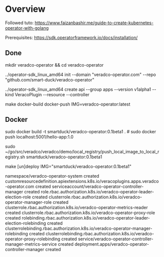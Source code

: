# Overview

Followed tuto:
https://www.faizanbashir.me/guide-to-create-kubernetes-operator-with-golang

Prerequisites:
https://sdk.operatorframework.io/docs/installation/


## Done

mkdir veradco-operator && cd veradco-operator

../operator-sdk_linux_amd64 init --domain "veradco-operator.com" --repo "github.com/smart-duck/veradco-operator"

../operator-sdk_linux_amd64 create api --group apps --version v1alpha1 --kind VeracoPlugin --resource --controller

make docker-build docker-push IMG=veradco-operator:latest

## Docker

sudo docker build -t smartduck/veradco-operator:0.1beta1 .
\# sudo docker push localhost:5001/hello-app:1.0

sudo ~/go/src/veradco/veradco/demo/local_registry/push_local_image_to_local_registry.sh smartduck/veradco-operator:0.1beta1

make [un]deploy IMG="smartduck/veradco-operator:0.1beta1"

namespace/veradco-operator-system created
customresourcedefinition.apiextensions.k8s.io/veracoplugins.apps.veradco-operator.com created
serviceaccount/veradco-operator-controller-manager created
role.rbac.authorization.k8s.io/veradco-operator-leader-election-role created
clusterrole.rbac.authorization.k8s.io/veradco-operator-manager-role created
clusterrole.rbac.authorization.k8s.io/veradco-operator-metrics-reader created
clusterrole.rbac.authorization.k8s.io/veradco-operator-proxy-role created
rolebinding.rbac.authorization.k8s.io/veradco-operator-leader-election-rolebinding created
clusterrolebinding.rbac.authorization.k8s.io/veradco-operator-manager-rolebinding created
clusterrolebinding.rbac.authorization.k8s.io/veradco-operator-proxy-rolebinding created
service/veradco-operator-controller-manager-metrics-service created
deployment.apps/veradco-operator-controller-manager created